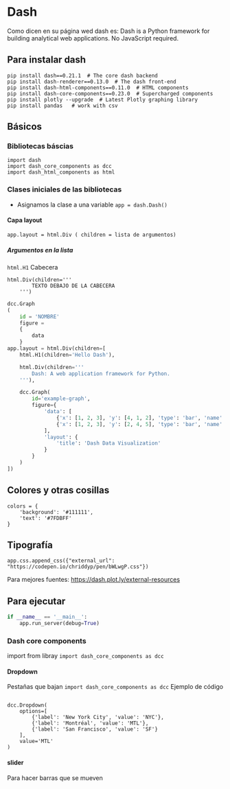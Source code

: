# Dash

Como dicen en su página wed dash es:
Dash is a Python framework for building analytical web applications. No JavaScript required.

## Para instalar dash
```
pip install dash==0.21.1  # The core dash backend
pip install dash-renderer==0.13.0  # The dash front-end
pip install dash-html-components==0.11.0  # HTML components
pip install dash-core-components==0.23.0  # Supercharged components
pip install plotly --upgrade  # Latest Plotly graphing library
pip install pandas   # work with csv 

```
## Básicos
### Bibliotecas báscias

```
import dash
import dash_core_components as dcc
import dash_html_components as html
```
### Clases iniciales de las bibliotecas

- Asignamos la clase a una variable ` app = dash.Dash() `

#### Capa layout
`app.layout = html.Div ( children = lista de argumentos)`

##### Argumentos en la lista

`html.H1` Cabecera
```
html.Div(children='''
        TEXTO DEBAJO DE LA CABECERA 
    ''')
```
``` python
dcc.Graph
(
	id = 'NOMBRE'
	figure =
	{
		data
	}
app.layout = html.Div(children=[
    html.H1(children='Hello Dash'),

    html.Div(children='''
        Dash: A web application framework for Python.
    '''),

    dcc.Graph(
        id='example-graph',
        figure={
            'data': [
                {'x': [1, 2, 3], 'y': [4, 1, 2], 'type': 'bar', 'name': 'SF'},
                {'x': [1, 2, 3], 'y': [2, 4, 5], 'type': 'bar', 'name': u'Montréal'},
            ],
            'layout': {
                'title': 'Dash Data Visualization'
            }
        }
    )
])
```
## Colores y otras cosillas
```
colors = {
    'background': '#111111',
    'text': '#7FDBFF'
}

```

## Tipografía
`app.css.append_css({"external_url": "https://codepen.io/chriddyp/pen/bWLwgP.css"}) `

Para mejores fuentes: https://dash.plot.ly/external-resources

## Para ejecutar
```python
if __name__ == '__main__':
    app.run_server(debug=True)

```

### Dash core components
import from libray
`import dash_core_components as dcc`

#### Dropdown

Pestañas que bajan
` import dash_core_components as dcc `
Ejemplo de código
```

dcc.Dropdown(
    options=[
        {'label': 'New York City', 'value': 'NYC'},
        {'label': 'Montréal', 'value': 'MTL'},
        {'label': 'San Francisco', 'value': 'SF'}
    ],
    value='MTL'
)
```
#### slider
Para hacer barras que se mueven  
